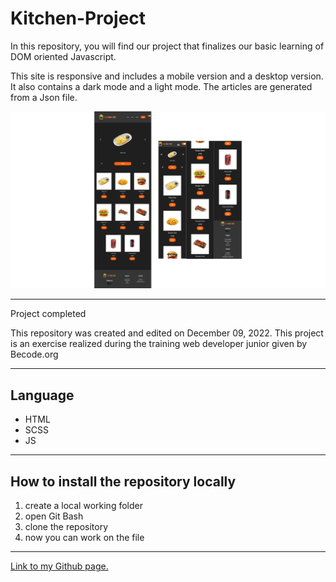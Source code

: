 # Kitchen-Project

In this repository, you will find our project that finalizes our basic learning of DOM oriented Javascript.

This site is responsive and includes a mobile version and a desktop version. It also contains a dark mode and a light mode. The articles are generated from a Json file.

![](./imgs/README.png)

---

Project completed

This repository was created and edited on December 09, 2022. This project is an exercise realized during the training web developer junior given by Becode.org

---

## Language

- HTML
- SCSS
- JS

---

## How to install the repository locally

1. create a local working folder
2. open Git Bash
3. clone the repository
4. now you can work on the file

---
[Link to my Github page.](https://mathildecornelis.github.io/Dark-Kitchen-Project/)
